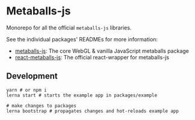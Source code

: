 # Metaballs-js

Monorepo for all the official `metaballs-js` libraries.

See the individual packages' READMEs for more information:

* [metaballs-js](packages/metaballs-js): The core WebGL & vanilla JavaScript metaballs package
* [react-metaballs-js](packages/react-metaballs-js): The official react-wrapper for metaballs-js

## Development

```
yarn # or npm i
lerna start # starts the example app in packages/example

# make changes to packages
lerna bootstrap # propagates changes and hot-reloads example app
```